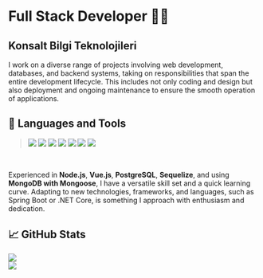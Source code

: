 # Full Stack Developer 👨‍💻
## Konsalt Bilgi Teknolojileri

I work on a diverse range of projects involving web development, databases, and backend systems, taking on responsibilities that span the entire development lifecycle. This includes not only coding and design but also deployment and ongoing maintenance to ensure the smooth operation of applications.

## 💼 Languages and Tools
<blockquote>
<img src="https://img.shields.io/badge/Node.js-339933?style=for-the-badge&logo=node.js&logoColor=white">
<img src="https://img.shields.io/badge/Vue.js-4FC08D?style=for-the-badge&logo=vue.js&logoColor=white">
<img src="https://img.shields.io/badge/Express.js-000000?style=for-the-badge&logo=express&logoColor=white">
<img src="https://img.shields.io/badge/PostgreSQL-336791?style=for-the-badge&logo=postgresql&logoColor=white">
<img src="https://img.shields.io/badge/Sequelize-52B0E7?style=for-the-badge&logo=sequelize&logoColor=white">
<img src="https://img.shields.io/badge/MongoDB-47A248?style=for-the-badge&logo=mongodb&logoColor=white">
<img src="https://img.shields.io/badge/Mongoose-880000?style=for-the-badge&logo=mongoose&logoColor=white">
</blockquote>

<br>

<p>
Experienced in <strong>Node.js</strong>, <strong>Vue.js</strong>, <strong>PostgreSQL</strong>, <strong>Sequelize</strong>, and using <strong>MongoDB with Mongoose</strong>, I have a versatile skill set and a quick learning curve. Adapting to new technologies, frameworks, and languages, such as Spring Boot or .NET Core, is something I approach with enthusiasm and dedication.
</p>

## 📈 GitHub Stats 

<img src="https://github-profile-trophy.vercel.app/?username=serkannkoc&amp;theme=onedark"> 
<br>
<img src="https://github-readme-stats.vercel.app/api/top-langs/?username=serkannkoc&amp;layout=compact&amp;theme=dark">
